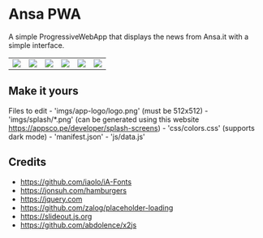 # Ansa PWA

A simple ProgressiveWebApp that displays the news from Ansa.it with a simple interface.

<table>
<td>
  <img src="https://imgur.com/1lzFNHD.png">
</td>
<td>
  <img src="https://imgur.com/s6MRoZE.png">
</td>

<td>
  <img src="https://imgur.com/nfFc11u.png">
</td>

<td>
  <img src="https://imgur.com/uWpaLRZ.png">
</td>

<td>
  <img src="https://imgur.com/1UGdfJ5.png">
</td>
<td>
  <img src="https://imgur.com/pZtOtNF.png">
</td>

</table>

## Make it yours
Files to edit
    - 'imgs/app-logo/logo.png' (must be 512x512)
    - 'imgs/splash/*.png' (can be generated using this website https://appsco.pe/developer/splash-screens)
    - 'css/colors.css' (supports dark mode)
    - 'manifest.json'
    - 'js/data.js'

## Credits
 - https://github.com/iaolo/iA-Fonts
 - https://jonsuh.com/hamburgers
 - https://jquery.com
 - https://github.com/zalog/placeholder-loading
 - https://slideout.js.org
 - https://github.com/abdolence/x2js